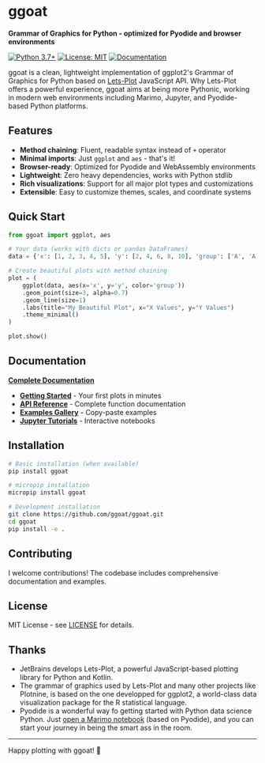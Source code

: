 # ggoat

**Grammar of Graphics for Python - optimized for Pyodide and browser environments**

[![Python 3.7+](https://img.shields.io/badge/python-3.7+-blue.svg)](https://www.python.org/downloads/)
[![License: MIT](https://img.shields.io/badge/License-MIT-green.svg)](https://opensource.org/licenses/MIT)
[![Documentation](https://img.shields.io/badge/docs-latest-brightgreen.svg)](https://ggoat.readthedocs.io/)

ggoat is a clean, lightweight implementation of ggplot2's Grammar of Graphics for Python based on [Lets-Plot](https://lets-plot.org/) JavaScript API. Why Lets-Plot offers a powerful experience, ggoat aims at being more Pythonic, working in modern web environments including Marimo, Jupyter, and Pyodide-based Python platforms.

## Features

- **Method chaining**: Fluent, readable syntax instead of `+` operator
- **Minimal imports**: Just `ggplot` and `aes` - that's it!
- **Browser-ready**: Optimized for Pyodide and WebAssembly environments
- **Lightweight**: Zero heavy dependencies, works with Python stdlib
- **Rich visualizations**: Support for all major plot types and customizations
- **Extensible**: Easy to customize themes, scales, and coordinate systems

## Quick Start

```python
from ggoat import ggplot, aes

# Your data (works with dicts or pandas DataFrames)
data = {'x': [1, 2, 3, 4, 5], 'y': [2, 4, 6, 8, 10], 'group': ['A', 'A', 'B', 'B', 'C']}

# Create beautiful plots with method chaining
plot = (
    ggplot(data, aes(x='x', y='y', color='group'))
    .geom_point(size=3, alpha=0.7)
    .geom_line(size=1)
    .labs(title="My Beautiful Plot", x="X Values", y="Y Values")
    .theme_minimal()
)

plot.show()
```

## Documentation

**[Complete Documentation](https://ggoat.readthedocs.io/)**

- **[Getting Started](docs/getting_started.rst)** - Your first plots in minutes
- **[API Reference](docs/api/)** - Complete function documentation  
- **[Examples Gallery](docs/examples/)** - Copy-paste examples
- **[Jupyter Tutorials](examples/)** - Interactive notebooks

## Installation

```bash
# Basic installation (when available)
pip install ggoat

# micropip installation
micropip install ggoat

# Development installation
git clone https://github.com/ggoat/ggoat.git
cd ggoat
pip install -e .
```

## Contributing

I welcome contributions! The codebase includes comprehensive documentation and examples.

## License

MIT License - see [LICENSE](LICENSE) for details.

## Thanks

- JetBrains develops Lets-Plot, a powerful JavaScript-based plotting library for Python and Kotlin.
- The grammar of graphics used by Lets-Plot and many other projects like Plotnine, is based on the one developped for ggplot2, a world-class data visualization package for the R statistical language.
- Pyodide is a wonderful way fo getting started with Python data science Python. Just [open a Marimo notebook](https://marimo.new/) (based on Pyodide), and you can start your journey in being the smart ass in the room.

---

Happy plotting with ggoat! 🐐